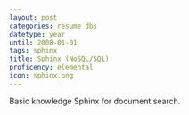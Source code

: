 ```yaml
---
layout: post
categories: resume dbs
datetype: year
until: 2008-01-01
tags: sphinx
title: Sphinx (NoSQL/SQL)
proficency: elemental
icon: sphinx.png
---
```


Basic knowledge Sphinx for document search.
